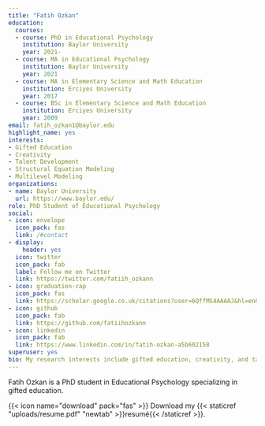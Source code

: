 ```yaml
---
title: "Fatih Ozkan"
education:
  courses:
  - course: PhD in Educational Psychology
    institution: Baylor University
    year: 2021-
  - course: MA in Educational Psychology
    institution: Baylor University
    year: 2021
  - course: MA in Elementary Science and Math Education
    institution: Erciyes University
    year: 2017
  - course: BSc in Elementary Science and Math Education
    institution: Erciyes University
    year: 2009
email: fatih_ozkan1@baylor.edu
highlight_name: yes
interests:
- Gifted Education
- Creativity
- Talent Development
- Structural Equation Modeling
- Multilevel Modeling
organizations:
- name: Baylor University
  url: https://www.baylor.edu/
role: PhD Student of Educational Psychology
social:
- icon: envelope
  icon_pack: fas
  link: /#contact
- display:
    header: yes
  icon: twitter
  icon_pack: fab
  label: Follow me on Twitter
  link: https://twitter.com/fatiih_ozkann
- icon: graduation-cap
  icon_pack: fas
  link: https://scholar.google.co.uk/citations?user=6QffMS4AAAAJ&hl=en&authuser=1
- icon: github
  icon_pack: fab
  link: https://github.com/fatiihozkann
- icon: linkedin
  icon_pack: fab
  link: https://www.linkedin.com/in/fatih-ozkan-a5b602158
superuser: yes
bio: My research interests include gifted education, creativity, and talent development.
---
```


Fatih Ozkan is a PhD student in Educational Psychology specializing in gifted education.

{{< icon name="download" pack="fas" >}} Download my {{< staticref "uploads/resume.pdf" "newtab" >}}resumé{{< /staticref >}}.

